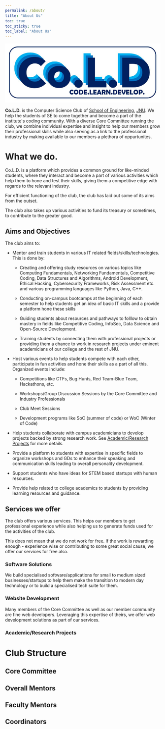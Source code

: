 ```yaml
---
permalink: /about/
title: "About Us"
toc: true
toc_sticky: true
toc_label: "About Us"
---
```

![Co.L.D.](/assets/images/full_logo.png)

**Co.L.D.** is the Computer Science Club of [School of Engineering](https://jnu.ac.in/se), [JNU](https://jnu.ac.in). We help the students of SE to come together and become a part of the institute's coding community. With a diverse Core Committee running the club, we combine individual expertise and insight to help our members grow their professional skills while also serving as a link to the professional industry by making available to our members a plethora of oppurtunites.

# What we do.
Co.L.D. is a platform which provides a common ground for like-minded students, where they interact and become a part of various activities which help them to hone and test their skills, giving them a
competitive edge with regards to the relevant industry.

For efficient functioning of the club, the club has laid out some of its aims from the outset.

The club also takes up various activities to fund its treasury or sometimes, to contribute to the greater good.

## Aims and Objectives
The club aims to:
- Mentor and train students in various IT related fields/skills/technologies. This is done by:
  - Creating and offering study resources on various topics like Computing Fundamentals, Networking Fundamentals, Competitive Coding, Data Structures and Algorithms, Android Development, Ethical Hacking, Cybersecurity Frameworks, Risk Assessment etc. and various programming languages like Python, Java, C++.

  - Conducting on-campus bootcamps at the beginning of each semester to help students get an idea of basic IT skills and a provide a platform hone these skills

  - Guiding students about resources and pathways to folllow to obtain mastery in fields like Competitive Coding, InfoSec, Data Science and Open-Source Development.

  - Training students by connecting them with professional projects or providing them a chance to work in research projects under eminent academicians of our college and the rest of JNU.

- Host various events to help students compete with each other, participate in fun activities and hone their skills as a part of all this. Organized events include:

  - Competitions like CTFs, Bug Hunts, Red Team-Blue Team, Hackathons, etc.

  - Workshops/Group Discussion Sessions by the Core Committee and Industry Professionals

  - Club Meet Sessions

  - Development programs like SoC (summer of code) or WoC (Winter of Code)

- Help students collaborate with campus academicians to develop projects backed by strong research work. See [Academic/Research Projects](/about/#academic-research-projects) for more details.

- Provide a platform to students with expertise in specific fields to organize workshops and GDs to enhance their speaking and communication skills leading to overall personality development.

- Support students who have ideas for STEM based startups with human resources.

- Provide help related to college academics to students by providing learning resources and guidance.

## Services we offer
The club offers various services. This helps our members to get professional experience while also helping us to generate funds used for the activities of the club.

This does not mean that we do not work for free. If the work is rewarding enough - experience wise or contributing to some great social cause, we offer our services for free also.
### Software Solutions
We build specialised software/applications for small to medium sized businesses/startups to help them make the transition to modern day technology or to build a specialised tech suite for them.
### Website Development
Many members of the Core Committee as well as our member community are fine web developers. Leveraging this expertise of theirs, we offer web development solutions as part of our services.
### Academic/Research Projects

# Club Structure
## Core Committee
## Overall Mentors
## Faculty Mentors
## Coordinators
